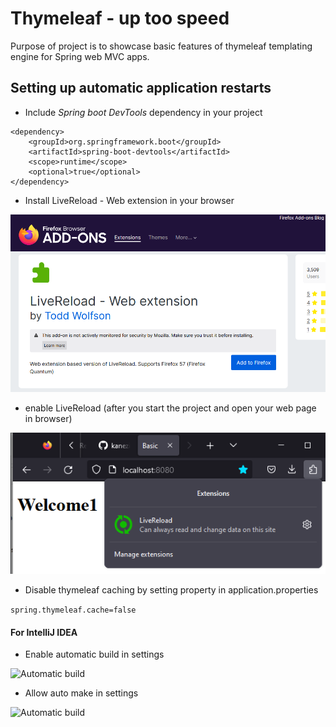 # Thymeleaf - up too speed

Purpose of project is to showcase basic features of thymeleaf templating engine for Spring web MVC apps.

## Setting up automatic application restarts

* Include *Spring boot DevTools* dependency in your project
```
<dependency>
    <groupId>org.springframework.boot</groupId>
    <artifactId>spring-boot-devtools</artifactId>
    <scope>runtime</scope>
    <optional>true</optional>
</dependency>
```

* Install LiveReload - Web extension in your browser

![Live Reload for Firefox](/docs/images/LiveReloadFirefox.png)

* enable LiveReload (after you start the project and open your web page in browser)

![Enable Live Reload](/docs/images/EnableLiveReload.png)


* Disable thymeleaf caching by setting property in application.properties

```spring.thymeleaf.cache=false```

#### For IntelliJ IDEA

* Enable automatic build in settings

![Automatic build](/docs/images/IntelliJBuildAutomatically.png)


* Allow auto make in settings

![Automatic build](/docs/images/IntelliJAllowAutoMake.png)

